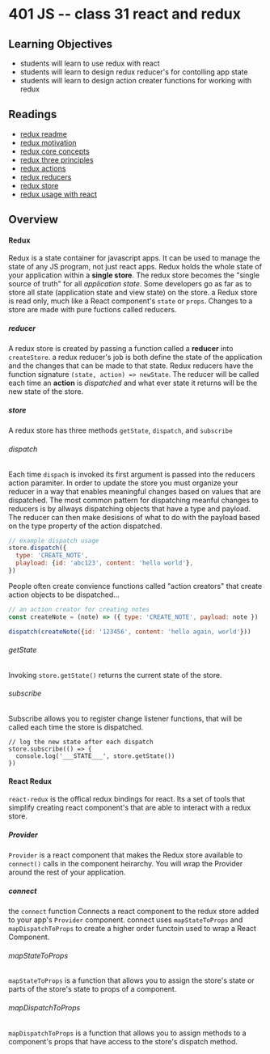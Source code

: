 # 401 JS -- class 31 react and redux

## Learning Objectives
* students will learn to use redux with react 
* students will learn to design redux reducer's for contolling app state
* students will learn to design action creater functions for working with redux

## Readings
* [redux readme](http://redux.js.org/)
* [redux motivation](http://redux.js.org/docs/introduction/Motivation.html)
* [redux core concepts](http://redux.js.org/docs/introduction/CoreConcepts.html)
* [redux three principles](http://redux.js.org/docs/introduction/ThreePrinciples.html)
* [redux actions](http://redux.js.org/docs/basics/Actions.html)
* [redux reducers](http://redux.js.org/docs/basics/Reducers.html)
* [redux store](http://redux.js.org/docs/basics/Store.html)
* [redux usage with react](http://redux.js.org/docs/basics/UsageWithReact.html)

## Overview
#### Redux
Redux is a state container for javascript apps. It can be used to manage the state of any JS program, not just react apps. Redux holds the whole state of your application within a **single store**. The redux store becomes the "single source of truth" for all *application state*. Some developers go as far as to store all state (application state and view state) on the store. a Redux store is read only, much like a React component's `state` or `props`. Changes to a store are made with pure fuctions called reducers.

##### reducer
A redux store is created by passing a function called a **reducer** into `createStore`. a redux reducer's job is both define the state of the application and the changes that can be made to that state. Redux reducers have the function signature `(state, action) => newState`. The reducer will be called each time an **action** is _dispatched_ and what ever state it returns will be the new state of the store. 

##### store 
A redux store has three methods `getState`, `dispatch`, and `subscribe`

###### dispatch
Each time `dispach` is invoked its first argument is passed into the reducers action paramiter. In order to update the store you must organize your reducer in a way that enables meaningful changes based on values that are dispatched. The most common pattern for dispatching meanful changes to reducers is by allways dispatching objects that have a type and payload. The reducer can then make desisions of what to do with the payload based on the type property of the action dispatched.  

``` javascript
// example dispatch usage
store.dispatch({
  type: 'CREATE_NOTE',
  playload: {id: 'abc123', content: 'hello world'},
})
```
People often create convience functions called "action creators" that create action objects to be dispatched...  
``` javascript
// an action creator for creating notes
const createNote = (note) => ({ type: 'CREATE_NOTE', payload: note })

dispatch(createNote({id: '123456', content: 'hello again, world'}))
```
 
###### getState 
Invoking `store.getState()` returns the current state of the store.

###### subscribe
Subscribe allows you to register change listener functions, that will be called each time the store is dispatched.
```
// log the new state after each dispatch
store.subscribe(() => {
  console.log('___STATE___', store.getState())
})
```

#### React Redux 
`react-redux` is the offical redux bindings for react. Its a set of tools that simplify creating react component's that are able to interact with a redux store.

##### Provider 
`Provider` is a react component that makes the Redux store available to `connect()` calls in the component heirarchy. You will wrap the Provider around the rest of your application.

##### connect 
the `connect` function Connects a react component to the redux store added to your app's `Provider` component. connect uses `mapStateToProps` and `mapDispatchToProps` to create a higher order functoin used to wrap a React Component.

###### mapStateToProps
`mapStateToProps` is a function that allows you to assign the store's state or parts of the store's state to props of a component.

###### mapDispatchToProps
`mapDispatchToProps` is a function that allows you to assign methods to a component's props that have access to the store's dispatch method.

